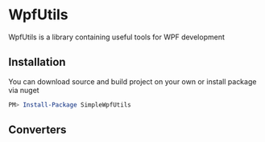 # WpfUtils
WpfUtils is a library containing useful tools for WPF development

## Installation
You can download source and build project on your own or install package via nuget

```PowerShell
PM> Install-Package SimpleWpfUtils
```

## Converters
